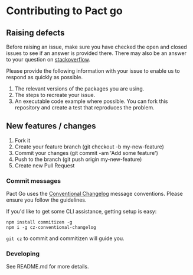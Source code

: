 # Contributing to Pact go

## Raising defects

Before raising an issue, make sure you have checked the open and closed issues to see if an answer is provided there.
There may also be an answer to your question on [stackoverflow](https://stackoverflow.com/questions/tagged/pact).

Please provide the following information with your issue to enable us to respond as quickly as possible.

1. The relevant versions of the packages you are using.
1. The steps to recreate your issue.
1. An executable code example where possible. You can fork this repository and create a test that reproduces the problem.

## New features / changes

1. Fork it
1. Create your feature branch (git checkout -b my-new-feature)
1. Commit your changes (git commit -am 'Add some feature')
1. Push to the branch (git push origin my-new-feature)
1. Create new Pull Request

### Commit messages

Pact Go uses the [Conventional Changelog](https://github.com/bcoe/conventional-changelog-standard/blob/master/convention.md)
message conventions. Please ensure you follow the guidelines.

If you'd like to get some CLI assistance, getting setup is easy:

```shell
npm install commitizen -g
npm i -g cz-conventional-changelog
```

`git cz` to commit and commitizen will guide you.

### Developing

See README.md for more details.